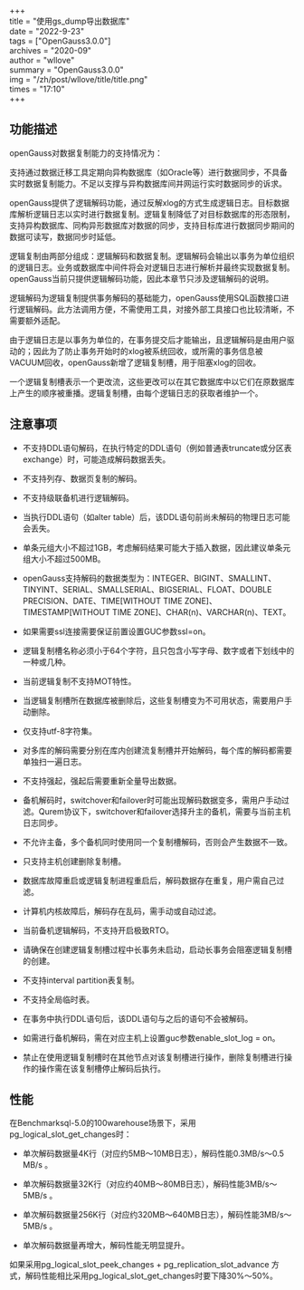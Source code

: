 +++  
title = "使用gs_dump导出数据库"  
date = "2022-9-23"  
tags = ["OpenGauss3.0.0"]  
archives = "2020-09"  
author = "wllove"  
summary = "OpenGauss3.0.0"  
img = "/zh/post/wllove/title/title.png"  
times = "17:10"  
+++  

## 功能描述  

openGauss对数据复制能力的支持情况为：  

支持通过数据迁移工具定期向异构数据库（如Oracle等）进行数据同步，不具备实时数据复制能力。不足以支撑与异构数据库间并网运行实时数据同步的诉求。  

openGauss提供了逻辑解码功能，通过反解xlog的方式生成逻辑日志。目标数据库解析逻辑日志以实时进行数据复制。逻辑复制降低了对目标数据库的形态限制，支持异构数据库、同构异形数据库对数据的同步，支持目标库进行数据同步期间的数据可读写，数据同步时延低。  

逻辑复制由两部分组成：逻辑解码和数据复制。逻辑解码会输出以事务为单位组织的逻辑日志。业务或数据库中间件将会对逻辑日志进行解析并最终实现数据复制。openGauss当前只提供逻辑解码功能，因此本章节只涉及逻辑解码的说明。  

逻辑解码为逻辑复制提供事务解码的基础能力，openGauss使用SQL函数接口进行逻辑解码。此方法调用方便，不需使用工具，对接外部工具接口也比较清晰，不需要额外适配。  

由于逻辑日志是以事务为单位的，在事务提交后才能输出，且逻辑解码是由用户驱动的；因此为了防止事务开始时的xlog被系统回收，或所需的事务信息被VACUUM回收，openGauss新增了逻辑复制槽，用于阻塞xlog的回收。  

一个逻辑复制槽表示一个更改流，这些更改可以在其它数据库中以它们在原数据库上产生的顺序被重播。逻辑复制槽，由每个逻辑日志的获取者维护一个。  

## 注意事项  

- 不支持DDL语句解码，在执行特定的DDL语句（例如普通表truncate或分区表exchange）时，可能造成解码数据丢失。  

- 不支持列存、数据页复制的解码。  

- 不支持级联备机进行逻辑解码。   

- 当执行DDL语句（如alter table）后，该DDL语句前尚未解码的物理日志可能会丢失。  

- 单条元组大小不超过1GB，考虑解码结果可能大于插入数据，因此建议单条元组大小不超过500MB。  
  
- openGauss支持解码的数据类型为：INTEGER、BIGINT、SMALLINT、TINYINT、SERIAL、SMALLSERIAL、BIGSERIAL、FLOAT、DOUBLE PRECISION、DATE、TIME[WITHOUT TIME ZONE]、TIMESTAMP[WITHOUT TIME ZONE]、CHAR(n)、VARCHAR(n)、TEXT。  

- 如果需要ssl连接需要保证前置设置GUC参数ssl=on。  

- 逻辑复制槽名称必须小于64个字符，且只包含小写字母、数字或者下划线中的一种或几种。  
 
- 当前逻辑复制不支持MOT特性。  

- 当逻辑复制槽所在数据库被删除后，这些复制槽变为不可用状态，需要用户手动删除。 

- 仅支持utf-8字符集。  

- 对多库的解码需要分别在库内创建流复制槽并开始解码，每个库的解码都需要单独扫一遍日志。 
 
- 不支持强起，强起后需要重新全量导出数据。  

- 备机解码时，switchover和failover时可能出现解码数据变多，需用户手动过滤。Qurem协议下，switchover和failover选择升主的备机，需要与当前主机日志同步。  

- 不允许主备，多个备机同时使用同一个复制槽解码，否则会产生数据不一致。   

- 只支持主机创建删除复制槽。

- 数据库故障重启或逻辑复制进程重启后，解码数据存在重复，用户需自己过滤。  

- 计算机内核故障后，解码存在乱码，需手动或自动过滤。  

- 当前备机逻辑解码，不支持开启极致RTO。  

- 请确保在创建逻辑复制槽过程中长事务未启动，启动长事务会阻塞逻辑复制槽的创建。  

- 不支持interval partition表复制。  

- 不支持全局临时表。  

- 在事务中执行DDL语句后，该DDL语句与之后的语句不会被解码。  

- 如需进行备机解码，需在对应主机上设置guc参数enable_slot_log = on。  

- 禁止在使用逻辑复制槽时在其他节点对该复制槽进行操作，删除复制槽进行操作的操作需在该复制槽停止解码后执行。  

## 性能

在Benchmarksql-5.0的100warehouse场景下，采用pg_logical_slot_get_changes时：  

- 单次解码数据量4K行（对应约5MB～10MB日志），解码性能0.3MB/s～0.5 MB/s 。  

- 单次解码数据量32K行（对应约40MB～80MB日志），解码性能3MB/s～5MB/s 。  

- 单次解码数据量256K行（对应约320MB～640MB日志），解码性能3MB/s～5MB/s 。  

- 单次解码数据量再增大，解码性能无明显提升。  

如果采用pg_logical_slot_peek_changes + pg_replication_slot_advance 方式，解码性能相比采用pg_logical_slot_get_changes时要下降30%～50%。  

